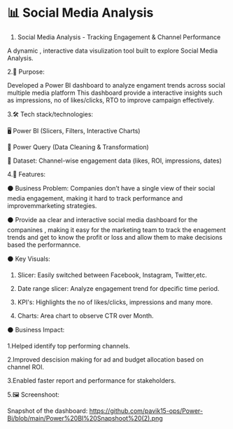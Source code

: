 # 📊  Social Media Analysis

  1. Social Media Analysis - Tracking Engagement & Channel Performance
   
   A dynamic , interactive data visulization tool built to explore  Social Media Analysis.
   
2.📝 Purpose:
   
   Developed a Power BI dashboard to analyze engament trends across social multiple media platform This dashboard provide a interactive insights such as impressions, no of likes/clicks, RTO to improve campaign effectively.
   
3.🛠️ Tech stack/technologies:

  🖥️ Power BI (Slicers, Filters, Interactive Charts)

  🔄 Power Query (Data Cleaning & Transformation)

   📂 Dataset: Channel-wise engagement data (likes, ROI, impressions, dates)
   
4.🌟 Features:

  ⚫ Business Problem: Companies don’t have a single view of their social media engagement, making it hard to track performance and improvemmarketing strategies.

  ⚫ Provide aa clear and interactive social media dashboard for the companines , making it easy for the marketing team to track the enagement trends and get to know the profit or loss and allow them to make decisions based the performannce.

  ⚫ Key Visuals:

  1. Slicer: Easily switched between Facebook, Instagram, Twitter,etc.
        
   2. Date range slicer: Analyze engagement trend for dpecific time period.

   3. KPI's: Highlights the no of likes/clicks, impressions and many more. 

   4. Charts: Area chart to observe CTR over Month.

  ⚫ Business Impact:

  1.Helped identify top performing channels.

   2.Improved descision making for ad and budget allocation based on channel ROI.

   3.Enabled faster report and performance for stakeholders. 

 5.🖼️ Screenshoot:

  Snapshot of the dashboard: https://github.com/pavik15-ops/Power-Bi/blob/main/Power%20BI%20Snapshoot%20(2).png

  
      
      
    
      
  
 
   
